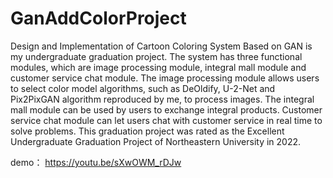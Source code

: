 # GanAddColorProject

Design and Implementation of Cartoon Coloring System Based on GAN is my undergraduate graduation project. The system has three functional modules, which are image processing module, integral mall module and customer service chat module. The image processing module allows users to select color model algorithms, such as DeOldify, U-2-Net and Pix2PixGAN algorithm reproduced by me, to process images. The integral mall module can be used by users to exchange integral products. Customer service chat module can let users chat with customer service in real time to solve problems. This graduation project was rated as the Excellent Undergraduate Graduation Project of Northeastern University in 2022.

demo： https://youtu.be/sXwOWM_rDJw
